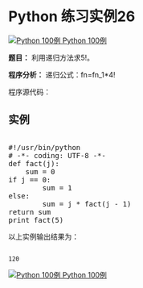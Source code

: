 Python 练习实例26
=============

 [![Python 100例](../images/up.gif)
 Python 100例](python-100-examples.html)


 **题目：** 利用递归方法求5!。

 **程序分析：** 递归公式：fn=fn\_1*4! 

 程序源代码：

  实例
--

 <pre>

#!/usr/bin/python
# -*- coding: UTF-8 -*-
def fact(j):
    sum = 0
if j == 0:
        sum = 1
else:
        sum = j * fact(j - 1)
return sum
print fact(5)
</pre>

 以上实例输出结果为：


```

120

```

[![Python 100例](../images/up.gif)
 Python 100例](python-100-examples.html)
